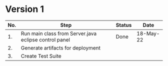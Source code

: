 # Version 1

|No. | Step | Status | Date |
|--|--|--|--|
|1.| Run main class from Server.java eclipse control panel| Done | 18-May-22 |
|2.| Generate artifacts for deployment |||
|3.| Create Test Suite|||